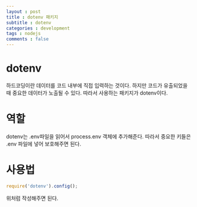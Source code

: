 ```yaml
---
layout : post
title : dotenv 패키지
subtitle : dotenv
categories : development
tags : nodejs
comments : false
---
```


# dotenv
하드코딩이란 데이터를 코드 내부에 직접 입력하는 것이다. 하지만 코드가 유출되었을 때 중요한 데이터가 노출될 수 있다. 따라서 사용하는 패키지가 dotenv이다.

# 역할
dotenv는 .env파일을 읽어서 process.env 객체에 추가해준다. 따라서 중요한 키들은 .env 파일에 넣어 보호해주면 된다.

# 사용법
```javascript
require('dotenv').config();
```
위처럼 작성해주면 된다.